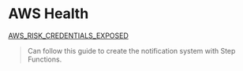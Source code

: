 # AWS Health

[AWS_RISK_CREDENTIALS_EXPOSED](https://github.com/aws/aws-health-tools/tree/master/automated-actions/AWS_RISK_CREDENTIALS_EXPOSED)

> Can follow this guide to create the notification system with Step Functions.
